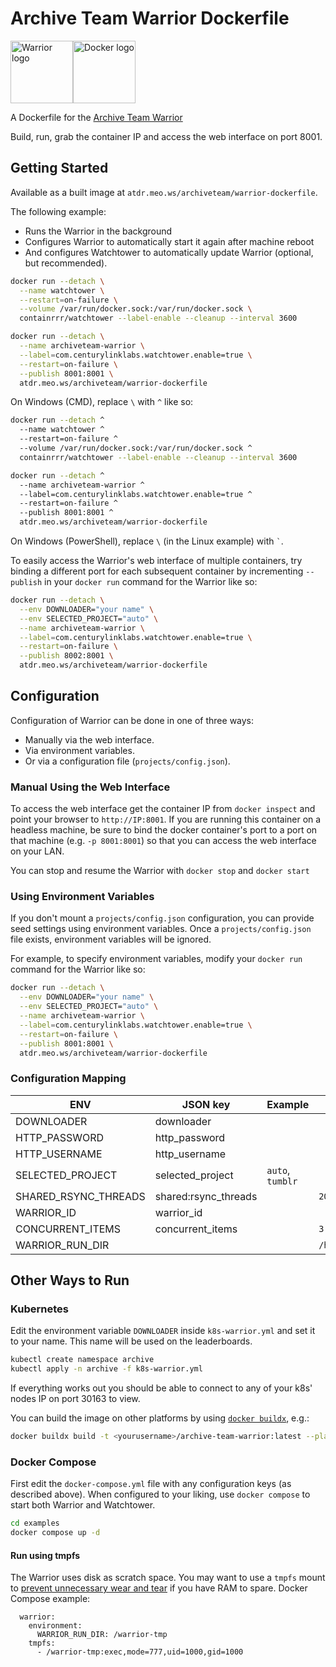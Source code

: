 # Archive Team Warrior Dockerfile

<img alt="Warrior logo" src="https://wiki.archiveteam.org/images/f/f3/Archive_team.png" height="100px"><img alt="Docker logo" src="https://wiki.archiveteam.org/images/7/79/Docker_%28container_engine%29_logo.png" height="100px">

A Dockerfile for the [Archive Team Warrior](https://wiki.archiveteam.org/index.php?title=ArchiveTeam_Warrior)

Build, run, grab the container IP and access the web interface on port 8001.

## Getting Started

Available as a built image at `atdr.meo.ws/archiveteam/warrior-dockerfile`.

The following example:
- Runs the Warrior in the background
- Configures Warrior to automatically start it again after machine reboot
- And configures Watchtower to automatically update Warrior (optional, but recommended).

```bash
docker run --detach \
  --name watchtower \
  --restart=on-failure \
  --volume /var/run/docker.sock:/var/run/docker.sock \
  containrrr/watchtower --label-enable --cleanup --interval 3600

docker run --detach \
  --name archiveteam-warrior \
  --label=com.centurylinklabs.watchtower.enable=true \
  --restart=on-failure \
  --publish 8001:8001 \
  atdr.meo.ws/archiveteam/warrior-dockerfile
```

On Windows (CMD), replace `\` with `^` like so:

```bash
docker run --detach ^
  --name watchtower ^
  --restart=on-failure ^
  --volume /var/run/docker.sock:/var/run/docker.sock ^
  containrrr/watchtower --label-enable --cleanup --interval 3600

docker run --detach ^
  --name archiveteam-warrior ^
  --label=com.centurylinklabs.watchtower.enable=true ^
  --restart=on-failure ^
  --publish 8001:8001 ^
  atdr.meo.ws/archiveteam/warrior-dockerfile
```
On Windows (PowerShell), replace `\` (in the Linux example) with `` ` ``.

To easily access the Warrior's web interface of multiple containers, try binding a different port for each subsequent container by incrementing `--publish` in your `docker run` command for the Warrior like so:

```bash
docker run --detach \
  --env DOWNLOADER="your name" \
  --env SELECTED_PROJECT="auto" \
  --name archiveteam-warrior \
  --label=com.centurylinklabs.watchtower.enable=true \
  --restart=on-failure \
  --publish 8002:8001 \
  atdr.meo.ws/archiveteam/warrior-dockerfile
```

## Configuration

Configuration of Warrior can be done in one of three ways:
- Manually via the web interface.
- Via environment variables.
- Or via a configuration file (`projects/config.json`).

### Manual Using the Web Interface

To access the web interface get the container IP from `docker inspect` and point your browser to `http://IP:8001`. If you are running this container on a headless machine, be sure to bind the docker container's port to a port on that machine (e.g. `-p 8001:8001`) so that you can access the web interface on your LAN.

You can stop and resume the Warrior with `docker stop` and `docker start`

### Using Environment Variables

If you don't mount a `projects/config.json` configuration, you can provide seed settings using
environment variables. Once a `projects/config.json` file exists, environment variables
will be ignored.

For example, to specify environment variables, modify your `docker run` command for the Warrior like so:

```bash
docker run --detach \
  --env DOWNLOADER="your name" \
  --env SELECTED_PROJECT="auto" \
  --name archiveteam-warrior \
  --label=com.centurylinklabs.watchtower.enable=true \
  --restart=on-failure \
  --publish 8001:8001 \
  atdr.meo.ws/archiveteam/warrior-dockerfile
```

### Configuration Mapping

| ENV                  | JSON key             | Example           | Default |
|----------------------|----------------------|-------------------|---------|
| DOWNLOADER           | downloader           |                   |         |
| HTTP_PASSWORD        | http_password        |                   |         |
| HTTP_USERNAME        | http_username        |                   |         |
| SELECTED_PROJECT     | selected_project     | `auto`, `tumblr`  |         |
| SHARED_RSYNC_THREADS | shared:rsync_threads |                   | `20`    |
| WARRIOR_ID           | warrior_id           |                   |         |
| CONCURRENT_ITEMS     | concurrent_items     |                   | `3`     |
| WARRIOR_RUN_DIR      |                      |                   | `/home/warrior` |

## Other Ways to Run

### Kubernetes

Edit the environment variable `DOWNLOADER` inside `k8s-warrior.yml` and set it to your name. This name will be used on the leaderboards.

```bash
kubectl create namespace archive
kubectl apply -n archive -f k8s-warrior.yml
```

If everything works out you should be able to connect to any of your k8s' nodes IP on port 30163 to view.

You can build the image on other platforms by using [`docker buildx`](https://github.com/docker/buildx), e.g.:

```bash
docker buildx build -t <yourusername>/archive-team-warrior:latest --platform linux/arm/v7 --push .
```

### Docker Compose

First edit the `docker-compose.yml` file with any configuration keys (as described above). When configured to your liking, use `docker compose` to start both Warrior and Watchtower.

```bash
cd examples
docker compose up -d
```

#### Run using tmpfs

The Warrior uses disk as scratch space. You may want to use a `tmpfs` mount to [prevent unnecessary wear and tear](https://github.com/ArchiveTeam/warrior-dockerfile/issues/83) if you have RAM to spare. Docker Compose example:

```
  warrior:
    environment:
      WARRIOR_RUN_DIR: /warrior-tmp
    tmpfs:
      - /warrior-tmp:exec,mode=777,uid=1000,gid=1000
```

